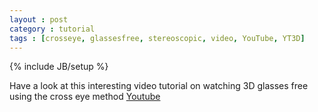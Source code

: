 ```yaml
---
layout : post
category : tutorial
tags : [crosseye, glassesfree, stereoscopic, video, YouTube, YT3D]
---
```

{% include JB/setup %}

Have a look at this interesting video tutorial on watching 3D glasses free using the cross eye method [Youtube](http://www.youtube.com/watch?v=zBa-bCxsZDk&hd=1)